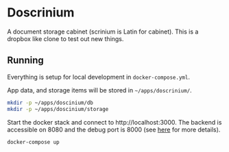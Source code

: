 # Doscrinium
A document storage cabinet (scrinium is Latin for cabinet). This is a dropbox like clone to test out new things.

## Running

Everything is setup for local development in `docker-compose.yml`.

App data, and storage items will be stored in `~/apps/doscrinium/`.
```bash
mkdir -p ~/apps/doscinium/db
mkdir -p ~/apps/doscinium/storage
```

Start the docker stack and connect to http://localhost:3000. The backend is accessible on 8080 and the debug port is 8000 (see [here](https://docs.docker.com/language/java/develop/#connect-a-debugger) for more details).

```bash
docker-compose up
```
